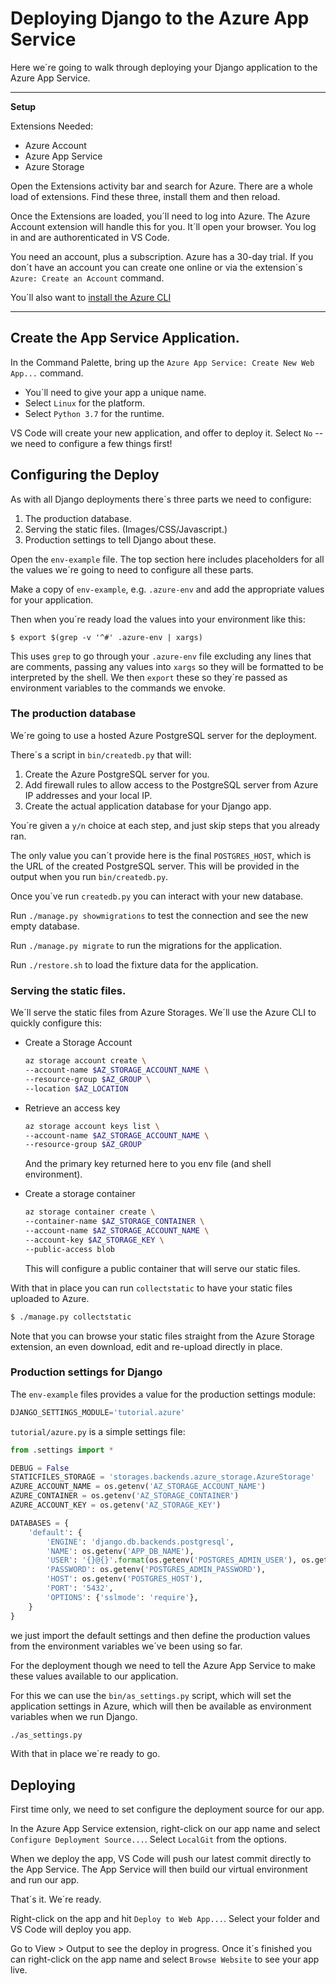 # Deploying Django to the Azure App Service

Here we´re going to walk through deploying your Django application to the Azure App Service.

----

**Setup**

Extensions Needed:

* Azure Account
* Azure App Service
* Azure Storage

Open the Extensions activity bar and search for Azure. There are a whole load of extensions. Find these three, install them and then reload.

Once the Extensions are loaded, you´ll need to log into Azure. The Azure Account extension will handle this for you. It´ll open your browser. You log in and are authorenticated in VS Code.

You need an account, plus a subscription. Azure has a 30-day trial. If you don´t have an account you can create one online or via the extension´s `Azure: Create an Account` command.

You´ll also want to [install the Azure CLI][azure-cli-install]

[azure-cli-install]: https://docs.microsoft.com/en-us/cli/azure/install-azure-cli?view=azure-cli-latest

----

## Create the App Service Application.

In the Command Palette, bring up the `Azure App Service: Create New Web App...` command.

* You´ll need to give your app a unique name.
* Select `Linux` for the platform.
* Select `Python 3.7` for the runtime.

VS Code will create your new application, and offer to deploy it. Select `No` -- we need to configure a few things first!

## Configuring the Deploy

As with all Django deployments there´s three parts we need to configure:

1. The production database.
2. Serving the static files. (Images/CSS/Javascript.)
3. Production settings to tell Django about these.

Open the `env-example` file. The top section here includes placeholders for all the values we´re going to need to configure all these parts.

Make a copy of `env-example`, e.g. `.azure-env` and add the appropriate values for your application.

Then when you´re ready load the values into your environment like this:

    $ export $(grep -v '^#' .azure-env | xargs)

This uses `grep` to go through your `.azure-env` file excluding any lines that are comments, passing any values into `xargs` so they will be formatted to be interpreted by the shell. We then `export` these so they´re passed as environment variables to the commands we envoke.

### The production database

We´re going to use a hosted Azure PostgreSQL server for the deployment.

There´s a script in `bin/createdb.py` that will:

1. Create the Azure PostgreSQL server for you.
2. Add firewall rules to allow access to the PostgreSQL server from Azure IP addresses and your local IP.
3. Create the actual application database for your Django app.

You´re given a `y/n` choice at each step, and just skip steps that you already ran.

The only value you can´t provide here is the final `POSTGRES_HOST`, which is the URL of the created PostgreSQL server. This will be provided in the output when you run `bin/createdb.py`.

Once you´ve run `createdb.py` you can interact with your new database.

Run `./manage.py showmigrations` to test the connection and see the new empty database.

Run `./manage.py migrate` to run the migrations for the application.

Run `./restore.sh` to load the fixture data for the application.

### Serving the static files.

We´ll serve the static files from Azure Storages. We´ll use the Azure CLI to quickly configure this:

* Create a Storage Account

    ```bash
    az storage account create \
    --account-name $AZ_STORAGE_ACCOUNT_NAME \
    --resource-group $AZ_GROUP \
    --location $AZ_LOCATION
    ```

* Retrieve an access key

    ```bash
    az storage account keys list \
    --account-name $AZ_STORAGE_ACCOUNT_NAME \
    --resource-group $AZ_GROUP
    ```

    And the primary key returned here to you env file (and shell environment).

* Create a storage container

    ```bash
    az storage container create \
    --container-name $AZ_STORAGE_CONTAINER \
    --account-name $AZ_STORAGE_ACCOUNT_NAME \
    --account-key $AZ_STORAGE_KEY \
    --public-access blob
    ```

    This will configure a public container that will serve our static files.

With that in place you can run `collectstatic` to have your static files uploaded to Azure.

```bash
$ ./manage.py collectstatic
```

Note that you can browse your static files straight from the Azure Storage extension, an even download, edit and re-upload directly in place.

### Production settings for Django

The `env-example` files provides a value for the production settings module:

```python
DJANGO_SETTINGS_MODULE='tutorial.azure'
```

`tutorial/azure.py` is a simple settings file:

```python
from .settings import *

DEBUG = False
STATICFILES_STORAGE = 'storages.backends.azure_storage.AzureStorage'
AZURE_ACCOUNT_NAME = os.getenv('AZ_STORAGE_ACCOUNT_NAME')
AZURE_CONTAINER = os.getenv('AZ_STORAGE_CONTAINER')
AZURE_ACCOUNT_KEY = os.getenv('AZ_STORAGE_KEY')

DATABASES = {
    'default': {
        'ENGINE': 'django.db.backends.postgresql',
        'NAME': os.getenv('APP_DB_NAME'),
        'USER': '{}@{}'.format(os.getenv('POSTGRES_ADMIN_USER'), os.getenv('POSTGRES_SERVER_NAME')),
        'PASSWORD': os.getenv('POSTGRES_ADMIN_PASSWORD'),
        'HOST': os.getenv('POSTGRES_HOST'),
        'PORT': '5432',
        'OPTIONS': {'sslmode': 'require'},
    }
}
```

we just import the default settings and then define the production values from the environment variables we´ve been using so far.

For the deployment though we need to tell the Azure App Service to make these values available to our application.

For this we can use the `bin/as_settings.py` script, which will set the application settings in Azure, which will then be available as environment variables when we run Django.

```bash
./as_settings.py
```

With that in place we´re ready to go.

## Deploying

First time only, we need to set configure the deployment source for our app.

In the Azure App Service extension, right-click on our app name and select `Configure Deployment Source...`. Select `LocalGit` from the options.

When we deploy the app, VS Code will push our latest commit directly to the App Service. The App Service will then build our virtual environment and run our app.

That´s it. We´re ready.

Right-click on the app and hit `Deploy to Web App...`. Select your folder and VS Code will deploy you app.

Go to View > Output to see the deploy in progress. Once it´s finished you can right-click on the app name and select `Browse Website` to see your app live.

